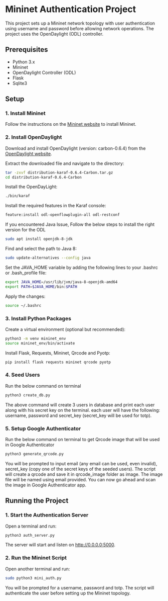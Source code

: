 # Mininet Authentication Project

This project sets up a Mininet network topology with user authentication using username and password before allowing network operations. The project uses the OpenDaylight (ODL) controller.

## Prerequisites

- Python 3.x
- Mininet
- OpenDaylight Controller (ODL)
- Flask
- Sqlite3

## Setup

### 1. Install Mininet

Follow the instructions on the [Mininet website](http://mininet.org/download/) to install Mininet.

### 2. Install OpenDaylight

Download and install OpenDaylight (version: carbon-0.6.4) from the [OpenDaylight website](https://nexus.opendaylight.org/content/repositories/public/org/opendaylight/integration/distribution-karaf/0.6.4-Carbon/distribution-karaf-0.6.4-Carbon.tar.gz).

Extract the downloaded file and navigate to the directory:

```bash
tar -zxvf distribution-karaf-0.6.4-Carbon.tar.gz
cd distribution-karaf-0.6.4-Carbon
```
Install the OpenDayLight:
```bash
./bin/karaf
```

Install the required features in the Karaf console:
```bash
feature:install odl-openflowplugin-all odl-restconf
```

If you encountered Java Issue, Follow the below steps to install the right version for the ODL
```bash
sudo apt install openjdk-8-jdk
```

Find and select the path to Java 8:
```bash
sudo update-alternatives --config java
```

Set the JAVA_HOME variable by adding the following lines to your .bashrc or .bash_profile file:
```bash
export JAVA_HOME=/usr/lib/jvm/java-8-openjdk-amd64
export PATH=$JAVA_HOME/bin:$PATH
```

Apply the changes:
```bash
source ~/.bashrc
```

### 3. Install Python Packages
Create a virtual environment (optional but recommended):

```bash
python3 -m venv mininet_env
source mininet_env/bin/activate
```

Install Flask, Requests, Mininet, Qrcode and Pyotp:
```bash
pip install flask requests mininet qrcode pyotp
```

### 4. Seed Users
Run the below command on terminal
```bash
python3 create_db.py
```
The above command will create 3 users in database and print each user along with his secret key on the terminal. each user will have the following:
username, password and secret_key (secret_key will be used for totp).

### 5. Setup Google Authenticator
Run the below command on terminal to get Qrcode image that will be used in Google Authenticator
```bash
python3 generate_qrcode.py
```
You will be prompted to input email (any email can be used, even invalid), secret_key (copy one of the secret keys of the seeded users). The script will create a qrcode and save it in qrcode_image folder as image. The image file will be named using email provided.
You can now go ahead and scan the image in Google Authenticator app.

## Running the Project
### 1. Start the Authentication Server
Open a terminal and run:

```bash
python3 auth_server.py
```
The server will start and listen on http://0.0.0.0:5000.

### 2. Run the Mininet Script
Open another terminal and run:

```bash
sudo python3 mini_auth.py
```
You will be prompted for a username, password and totp. The script will authenticate the user before setting up the Mininet topology.
